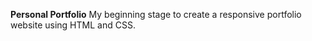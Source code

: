 __Personal Portfolio__
My beginning stage to create a responsive portfolio website using HTML and CSS.
